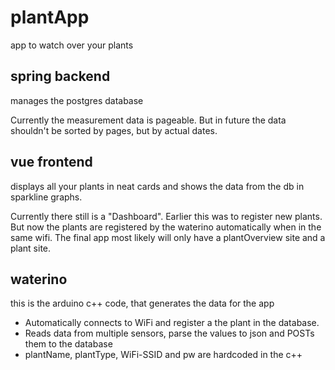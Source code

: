 # plantApp
app to watch over your plants

## spring backend

manages the postgres database

Currently the measurement data is pageable.
But in future the data shouldn't be sorted by pages, but by actual dates.

## vue frontend

displays all your plants in neat cards and shows the data from the db
in sparkline graphs.

Currently there still is a "Dashboard". Earlier this was to register new plants.
But now the plants are registered by the waterino automatically when in the same wifi.
The final app most likely will only have a plantOverview site and a plant site.


## waterino

this is the arduino c++ code, that generates the data for the app

- Automatically connects to WiFi and register a the plant in the database.
- Reads data from multiple sensors, parse the values to json and POSTs them to the database
- plantName, plantType, WiFi-SSID and pw are hardcoded in the c++